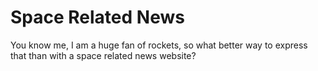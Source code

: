 # Space Related News

You know me, I am a huge fan of rockets, so what better way to express that than with a space related news website?
